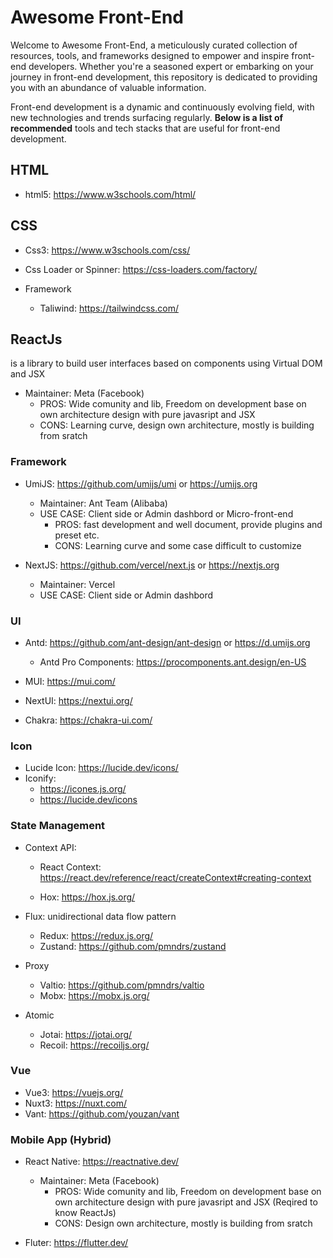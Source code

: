 # Awesome Front-End

Welcome to Awesome Front-End, a meticulously curated collection of resources, tools, and frameworks designed to empower and inspire front-end developers. Whether you're a seasoned expert or embarking on your journey in front-end development, this repository is dedicated to providing you with an abundance of valuable information.

Front-end development is a dynamic and continuously evolving field, with new technologies and trends surfacing regularly. **Below is a list of recommended** tools and tech stacks that are useful for front-end development.

## HTML
  - html5: https://www.w3schools.com/html/

## CSS
 - Css3: https://www.w3schools.com/css/
 - Css Loader or Spinner: https://css-loaders.com/factory/

 - Framework

   - Taliwind: https://tailwindcss.com/


## ReactJs
  is a library to build user interfaces based on components using Virtual DOM and JSX
- Maintainer: Meta (Facebook)
    - PROS: Wide comunity and lib, Freedom on development base on own architecture design with pure javasript and JSX
    - CONS: Learning curve, design own architecture, mostly is building from sratch

### Framework
- UmiJS: https://github.com/umijs/umi or https://umijs.org
  - Maintainer: Ant Team (Alibaba) 
  - USE CASE: Client side or Admin dashbord or Micro-front-end
    - PROS: fast development and well document, provide plugins and preset etc.
    - CONS: Learning curve and some case difficult to customize

- NextJS: https://github.com/vercel/next.js or https://nextjs.org
  - Maintainer: Vercel 
  - USE CASE: Client side or Admin dashbord

### UI 
- Antd: https://github.com/ant-design/ant-design or https://d.umijs.org
  - Antd Pro Components: https://procomponents.ant.design/en-US

- MUI: https://mui.com/

- NextUI: https://nextui.org/

- Chakra: https://chakra-ui.com/

### Icon
- Lucide Icon: https://lucide.dev/icons/
- Iconify: 
    - https://icones.js.org/
    - https://lucide.dev/icons

### State Management

- Context API: 

  - React Context: https://react.dev/reference/react/createContext#creating-context
    
  - Hox: https://hox.js.org/

- Flux: unidirectional data flow pattern

   - Redux: https://redux.js.org/
   - Zustand: https://github.com/pmndrs/zustand

- Proxy

   - Valtio: https://github.com/pmndrs/valtio
   - Mobx: https://mobx.js.org/

- Atomic

  - Jotai: https://jotai.org/
  - Recoil: https://recoiljs.org/

### Vue

  - Vue3: https://vuejs.org/
  - Nuxt3: https://nuxt.com/
  - Vant: https://github.com/youzan/vant

### Mobile App (Hybrid)

- React Native: https://reactnative.dev/
  - Maintainer: Meta (Facebook)
    - PROS: Wide comunity and lib, Freedom on development base on own architecture design with pure javasript and JSX (Reqired to know ReactJs)
    - CONS: Design own architecture, mostly is building from sratch

- Fluter: https://flutter.dev/

